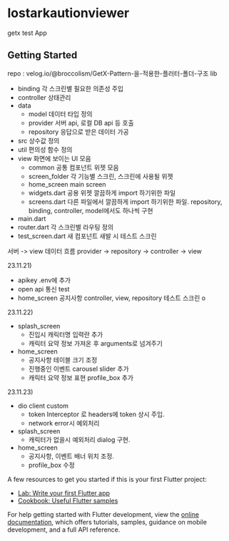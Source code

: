 # lostarkautionviewer

getx test App

## Getting Started
repo : velog.io/@broccolism/GetX-Pattern-을-적용한-플러터-폴더-구조
lib
  - binding     각 스크린별 필요한 의존성 주입
  - controller  상태관리
  - data
    - model       데이터 타입 정의
    - provider    서버 api, 로컬 DB api 등 호출
    - repository  응답으로 받은 데이터 가공
   - src         상수값 정의
  - util        편의성 함수 정의
  - view        화면에 보이는 UI 모음
    - common        공통 컴포넌트 위젯 모음
    - screen_folder 각 기능별 스크린, 스크린에 사용될 위젯
    - home_screen   main screen
    - widgets.dart  공용 위젯 깔끔하게 import 하기위한 파일
    - screens.dart  다른 파일에서 깔끔하게 import 하기위한 파일. repository, binding, controller, model에서도 하나씩 구현
  - main.dart
  - router.dart 각 스크린별 라우팅 정의
  - test_screen.dart 새 컴포넌트 새발 시 테스트 스크린

서버 -> view 데이터 흐름
  provider -> repository -> controller -> view

23.11.21)
- apikey .env에 추가
- open api 통신 test
- home_screen 공지사항 controller, view, repository  테스트 스크린 o

23.11.22)
- splash_screen
  - 진입시 캐릭터명 입력란 추가
  - 캐릭터 요약 정보 가져온 후 arguments로 넘겨주기
- home_screen
  - 공지사항 테이블 크기 조정
  - 진행중인 이벤트 carousel slider 추가
  - 캐릭터 요약 정보 표현 profile_box 추가

23.11.23)
- dio client custom
  - token Interceptor 로 headers에 token 상시 주입.
  - network error시 예외처리
- splash_screen
  - 캐릭터가 없을시 예외처리 dialog 구현.
- home_screen
  - 공지사항, 이벤트 배너 위치 조정.
  - profile_box 수정

A few resources to get you started if this is your first Flutter project:

- [Lab: Write your first Flutter app](https://docs.flutter.dev/get-started/codelab)
- [Cookbook: Useful Flutter samples](https://docs.flutter.dev/cookbook)

For help getting started with Flutter development, view the
[online documentation](https://docs.flutter.dev/), which offers tutorials,
samples, guidance on mobile development, and a full API reference.
